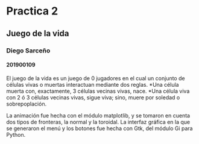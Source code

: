 # Practica 2
## Juego de la vida
### Diego Sarceño
#### 201900109

El juego de la vida es un juego de 0 jugadores en el cual un conjunto de
células vivas o muertas interactuan mediante dos reglas.
*Una célula muerta con, exactamente, 3 células vecinas vivas, nace.
*Una célula viva con 2 ó 3 células vecinas vivas, sigue viva; sino, muere por soledad o sobrepoplación.

La animación fue hecha con el módulo matplotlib, y se tomaron en cuenta dos tipos de fronteras, la normal y la toroidal. 
La interfaz gráfica en la que se generaron el menú y los botones fue hecha con Gtk, del módulo Gi para Python.

